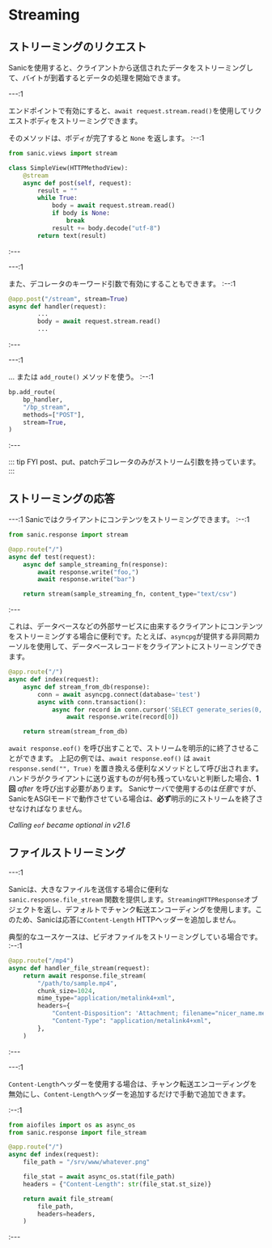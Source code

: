 # Streaming

## ストリーミングのリクエスト

Sanicを使用すると、クライアントから送信されたデータをストリーミングして、バイトが到着するとデータの処理を開始できます。

---:1

エンドポイントで有効にすると、`await request.stream.read()`を使用してリクエストボディをストリーミングできます。

そのメソッドは、ボディが完了すると `None` を返します。
:--:1
```python
from sanic.views import stream

class SimpleView(HTTPMethodView):
    @stream
    async def post(self, request):
        result = ""
        while True:
            body = await request.stream.read()
            if body is None:
                break
            result += body.decode("utf-8")
        return text(result)
```
:---

---:1

また、デコレータのキーワード引数で有効にすることもできます。
:--:1
```python
@app.post("/stream", stream=True)
async def handler(request):
        ...
        body = await request.stream.read()
        ...
```
:---

---:1

... または `add_route()` メソッドを使う。
:--:1
```python
bp.add_route(
    bp_handler,
    "/bp_stream",
    methods=["POST"],
    stream=True,
)
```
:---

::: tip FYI
post、put、patchデコレータのみがストリーム引数を持っています。
:::

## ストリーミングの応答

---:1
Sanicではクライアントにコンテンツをストリーミングできます。
:--:1
```python
from sanic.response import stream

@app.route("/")
async def test(request):
    async def sample_streaming_fn(response):
        await response.write("foo,")
        await response.write("bar")

    return stream(sample_streaming_fn, content_type="text/csv")
```
:---

これは、データベースなどの外部サービスに由来するクライアントにコンテンツをストリーミングする場合に便利です。たとえば、`asyncpg`が提供する非同期カーソルを使用して、データベースレコードをクライアントにストリーミングできます。

```python
@app.route("/")
async def index(request):
    async def stream_from_db(response):
        conn = await asyncpg.connect(database='test')
        async with conn.transaction():
            async for record in conn.cursor('SELECT generate_series(0, 10)'):
                await response.write(record[0])

    return stream(stream_from_db)
```


`await response.eof()` を呼び出すことで、ストリームを明示的に終了させることができます。 上記の例では、`await response.eof()` は `await response.send("", True)` を置き換える便利なメソッドとして呼び出されます。 ハンドラがクライアントに送り返すものが何も残っていないと判断した場合、**1回** *after* を呼び出す必要があります。 Sanicサーバで使用するのは*任意*ですが、SanicをASGIモードで動作させている場合は、**必ず**明示的にストリームを終了させなければなりません。

*Calling `eof` became optional in v21.6*

## ファイルストリーミング

---:1

Sanicは、大きなファイルを送信する場合に便利な `sanic.response.file_stream` 関数を提供します。`StreamingHTTPResponse`オブジェクトを返し、デフォルトでチャンク転送エンコーディングを使用します。このため、Sanicは応答に`Content-Length` HTTPヘッダーを追加しません。

典型的なユースケースは、ビデオファイルをストリーミングしている場合です。
:--:1
```python
@app.route("/mp4")
async def handler_file_stream(request):
    return await response.file_stream(
        "/path/to/sample.mp4",
        chunk_size=1024,
        mime_type="application/metalink4+xml",
        headers={
            "Content-Disposition": 'Attachment; filename="nicer_name.meta4"',
            "Content-Type": "application/metalink4+xml",
        },
    )
```
:---

---:1

`Content-Length`ヘッダーを使用する場合は、チャンク転送エンコーディングを無効にし、`Content-Length`ヘッダーを追加するだけで手動で追加できます。

:--:1
```python
from aiofiles import os as async_os
from sanic.response import file_stream

@app.route("/")
async def index(request):
    file_path = "/srv/www/whatever.png"

    file_stat = await async_os.stat(file_path)
    headers = {"Content-Length": str(file_stat.st_size)}

    return await file_stream(
        file_path,
        headers=headers,
    )
```
:---
